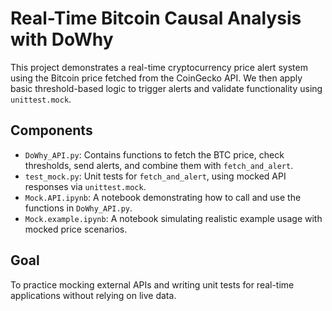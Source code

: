 # Real-Time Bitcoin Causal Analysis with DoWhy

This project demonstrates a real-time cryptocurrency price alert system using the Bitcoin price fetched from the CoinGecko API. We then apply basic threshold-based logic to trigger alerts and validate functionality using `unittest.mock`.

## Components

- `DoWhy_API.py`: Contains functions to fetch the BTC price, check thresholds, send alerts, and combine them with `fetch_and_alert`.
- `test_mock.py`: Unit tests for `fetch_and_alert`, using mocked API responses via `unittest.mock`.
- `Mock.API.ipynb`: A notebook demonstrating how to call and use the functions in `DoWhy_API.py`.
- `Mock.example.ipynb`: A notebook simulating realistic example usage with mocked price scenarios.

## Goal

To practice mocking external APIs and writing unit tests for real-time applications without relying on live data.
